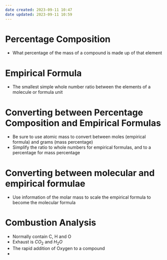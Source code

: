 ```yaml
---
date created: 2023-09-11 10:47
date updated: 2023-09-11 10:59
---
```


# Percentage Composition

- What percentage of the mass of a compound is made up of that element

# Empirical Formula

- The smallest simple whole number ratio between the elements of a molecule or formula unit

# Converting between Percentage Composition and Empirical Formulas

- Be sure to use atomic mass to convert between moles (empirical formula) and grams (mass percentage)
- Simplify the ratio to whole numbers for empirical formulas, and to a percentage for mass percentage

# Converting between molecular and empirical formulae

- Use information of the molar mass to scale the empirical formula to become the molecular formula

# Combustion Analysis

- Normally contain C, H and O
- Exhaust is $CO_2$ and $H_2O$
- The rapid addition of Oxygen to a compound
- 